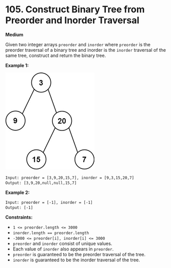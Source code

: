 # 105. Construct Binary Tree from Preorder and Inorder Traversal
**Medium**

Given two integer arrays `preorder` and `inorder` where `preorder` is the preorder traversal of a binary tree and inorder is the `inorder` traversal of the same tree, construct and return the binary tree.

**Example 1:**

![ex1](tree.jpg)

```
Input: preorder = [3,9,20,15,7], inorder = [9,3,15,20,7]
Output: [3,9,20,null,null,15,7]
```

**Example 2:**
```
Input: preorder = [-1], inorder = [-1]
Output: [-1]
```

**Constraints:**

* `1 <= preorder.length <= 3000`
* `inorder.length == preorder.length`
* `-3000 <= preorder[i], inorder[i] <= 3000`
* `preorder` and `inorder` consist of unique values.
* Each value of `inorder` also appears in `preorder`.
* `preorder` is guaranteed to be the preorder traversal of the tree.
* `inorder` is guaranteed to be the inorder traversal of the tree.